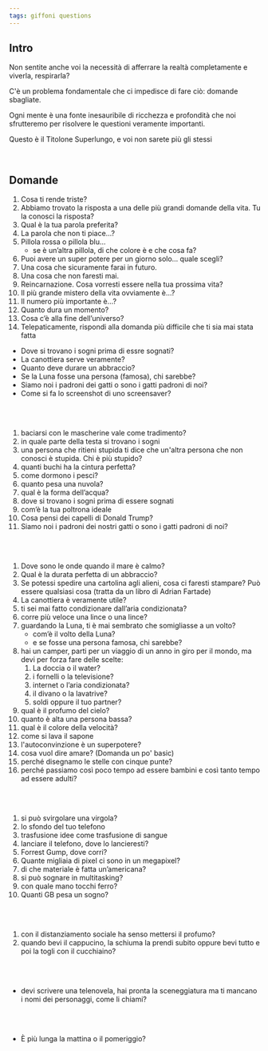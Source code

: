 ```yaml
---
tags: giffoni questions
---
```

## Intro

Non sentite anche voi la necessità di afferrare la realtà completamente e viverla, respirarla?

C'è un problema fondamentale che ci impedisce di fare ciò: domande sbagliate.

Ogni mente è una fonte inesauribile di ricchezza e profondità che noi sfrutteremo per risolvere le questioni veramente importanti.

Questo è il Titolone Superlungo, e voi non sarete più gli stessi

<br>

## Domande

1. Cosa ti rende triste?
1. Abbiamo trovato la risposta a una delle più grandi domande della vita. Tu la conosci la risposta?
2. Qual è la tua parola preferita?
3. La parola che non ti piace…?
5. Pillola rossa o pillola blu...
	- se è un’altra pillola, di che colore è e che cosa fa?
7. Puoi avere un super potere per un giorno solo… quale scegli?
8. Una cosa che sicuramente farai in futuro.
9. Una cosa che non faresti mai.
10. Reincarnazione. Cosa vorresti essere nella tua prossima vita?
11. Il più grande mistero della vita ovviamente è…?
12. Il numero più importante è…?
13. Quanto dura un momento?
14. Cosa c’è alla fine dell’universo?
15. Telepaticamente, rispondi alla domanda più difficile che ti sia mai stata fatta
- Dove si trovano i sogni prima di essre sognati?
- La canottiera serve veramente?
- Quanto deve durare un abbraccio?
- Se la Luna fosse una persona (famosa), chi sarebbe?
- Siamo noi i padroni dei gatti o sono i gatti padroni di noi?
- Come si fa lo screenshot di uno screensaver?

<br />
<br />


1. baciarsi con le mascherine vale come tradimento?
1. in quale parte della testa si trovano i sogni
1. una persona che ritieni stupida ti dice che un'altra persona che non conosci è stupida. Chi è più stupido?
1. quanti buchi ha la cintura perfetta?
1. come dormono i pesci?
1. quanto pesa una nuvola?
1. qual è la forma dell’acqua?
2. dove si trovano i sogni prima di essere sognati
1. com’è la tua poltrona ideale
1. Cosa pensi dei capelli di Donald Trump?
1. Siamo noi i padroni dei nostri gatti o sono i gatti padroni di noi?

<br />
<br />

1. Dove sono le onde quando il mare è calmo?
1. Qual è la durata perfetta di un abbraccio?
1. Se potessi spedire una cartolina agli alieni, cosa ci faresti stampare? Può essere qualsiasi cosa (tratta da un libro di Adrian Fartade)
1. La canottiera è veramente utile?
1. ti sei mai fatto condizionare dall’aria condizionata?
1. corre più veloce una lince o una lince?
1. guardando la Luna, ti è mai sembrato che somigliasse a un volto?
	- com’è il volto della Luna?
	- e se fosse una persona famosa, chi sarebbe?
1. hai un camper, parti per un viaggio di un anno in giro per il mondo, ma devi per forza fare delle scelte:
	1. La doccia o il water?
	1. i fornelli o la televisione?
	1. internet o l’aria condizionata?
	1. il divano o la lavatrive?
	1. soldi oppure il tuo partner?
1. qual è il profumo del cielo?
1. quanto è alta una persona bassa?
1. qual è il colore della velocità?
1. come si lava il sapone
1. l'autoconvinzione è un superpotere? 
1. cosa vuol dire amare? (Domanda un po' basic)
1. perché disegnamo le stelle con cinque punte?
1. perché passiamo così poco tempo ad essere bambini e così tanto tempo ad essere adulti?

<br />
<br />

1. si può svirgolare una virgola?
1. lo sfondo del tuo telefono
1. trasfusione idee come trasfusione di sangue
1. lanciare il telefono, dove lo lancieresti?
1. Forrest Gump, dove corri?
1. Quante migliaia di pixel ci sono in un megapixel?
1. di che materiale è fatta un’americana?
1. si può sognare in multitasking?
1. con quale mano tocchi ferro?
1. Quanti GB pesa un sogno?

<br />
<br />

1. con il distanziamento sociale ha senso mettersi il profumo?
1. quando bevi il cappucino, la schiuma la prendi subito oppure bevi tutto e poi la togli con il cucchiaino?

<br />
<br />

- devi scrivere una telenovela, hai pronta la sceneggiatura ma ti mancano i nomi dei personaggi, come li chiami?

<br />
<br />

- È più lunga la mattina o il pomeriggio?
